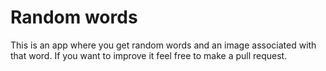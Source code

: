 # Random words

This is an app where you get random words and an image associated with that word. If you want to improve it feel free to make a pull request.

